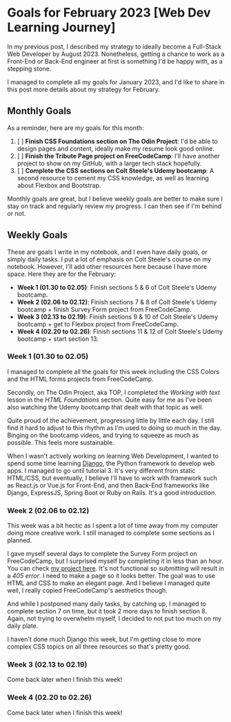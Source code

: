 # Goals for February 2023 [Web Dev Learning Journey]

In my previous post, I described my strategy to ideally become a Full-Stack Web Developer by August
2023. Nonetheless, getting a chance to work as a Front-End or Back-End engineer at first is
something I'd be happy with, as a stepping stone.

I managed to complete all my goals for January 2023, and I'd like to share in this post more details
about my strategy for February.

## Monthly Goals

As a reminder, here are my goals for this month:

1. [ ] **Finish CSS Foundations section on The Odin Project**: I'd be able to design pages and content,
   ideally make my resume look good online.
2. [ ] **Finish the Tribute Page project on FreeCodeCamp**: I'll have another project to show on my
    GitHub, with a larger tech stack hopefully.
3. [ ] **Complete the CSS sections on Colt Steele's Udemy bootcamp**: A second resource to cement my
    CSS knowledge, as well as learning about Flexbox and Bootstrap.

Monthly goals are great, but I believe weekly goals are better to make sure I stay on track and
regularly review my progress. I can then see if I'm behind or not.

## Weekly Goals

These are goals I write in my notebook, and I even have daily goals, or simply daily tasks. I put a
lot of emphasis on Colt Steele's course on my notebook. However, I'll add other resources here
because I have more space. Here they are for the February:

- **Week 1 (01.30 to 02.05)**: Finish sections 5 & 6 of Colt Steele's Udemy bootcamp.
- **Week 2 (02.06 to 02.12)**: Finish sections 7 & 8 of Colt Steele's Udemy bootcamp + finish Survey
    Form project from FreeCodeCamp.
- **Week 3 (02.13 to 02.19)**: Finish sections 9 & 10 of Colt Steele's Udemy bootcamp + get to
    Flexbox project from FreeCodeCamp.
- **Week 4 (02.20 to 02.26)**: Finish sections 11 & 12 of Colt Steele's Udemy bootcamp + start
    section 13.


### Week 1 (01.30 to 02.05)

I managed to complete all the goals for this week including the CSS Colors and the HTML forms
projects from FreeCodeCamp.

Secondly, on The Odin Project, aka TOP, I completed the _Working with text_ lesson in the _HTML
Foundations_ section. Quite easy for me as I've been also watching the Udemy bootcamp that dealt
with that topic as well.

Quite proud of the achievement, progressing little by little each day. I still find it hard to
adjust to this rhythm as I'm used to doing so much in the day. Binging on the bootcamp videos, and
trying to squeeze as much as possible. This feels more sustainable.

When I wasn't actively working on learning Web Development, I wanted to spend some time learning
[Django](https://www.djangoproject.com/), the Python framework to develop web apps. I managed to go
until tutorial 3. It's very different from static HTML/CSS, but eventually, I believe I'll have to
work with framework such as React.js or Vue.js for Front-End, and then Back-End frameworks like
Django, ExpressJS, Spring Boot or Ruby on Rails. It's a good introduction.

### Week 2 (02.06 to 02.12)

This week was a bit hectic as I spent a lot of time away from my computer doing more creative work.
I still managed to complete some sections as I planned.

I gave myself several days to complete the Survey Form project on FreeCodeCamp, but I surprised
myself by completing it in less than an hour. You can check [my project
here](https://hobyr.github.io/survey_form/). It's not functional so submitting will result in a _405
error_. I need to make a page so it looks better. The goal was to use HTML and CSS to make an
elegant page. And I believe I managed quite well, I really copied FreeCodeCamp's aesthetics though.

And while I postponed many daily tasks, by catching up, I managed to complete section 7 on time, but
it took 2 more days to finish section 8. Again, not trying to overwhelm myself, I decided to not put
too much on my daily plate.

I haven't done much Django this week, but I'm getting close to more complex CSS topics on all three
resources so that's pretty good.

### Week 3 (02.13 to 02.19)

Come back later when I finish this week!

### Week 4 (02.20 to 02.26)

Come back later when I finish this week!
